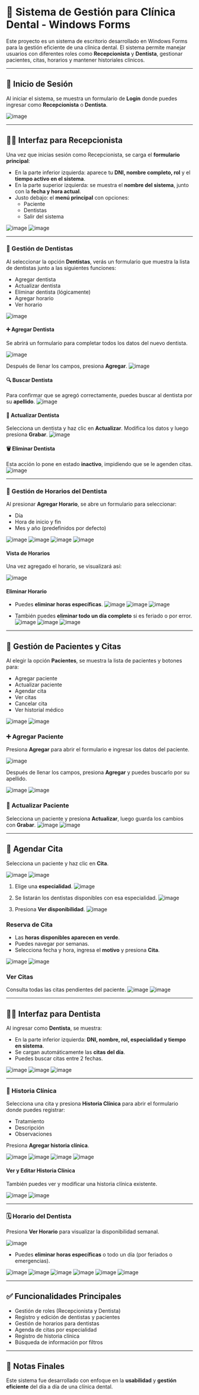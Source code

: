 # 🦷 Sistema de Gestión para Clínica Dental - Windows Forms

Este proyecto es un sistema de escritorio desarrollado en Windows Forms para la gestión eficiente de una clínica dental. El sistema permite manejar usuarios con diferentes roles como **Recepcionista** y **Dentista**, gestionar pacientes, citas, horarios y mantener historiales clínicos.

---

## 🔐 Inicio de Sesión

Al iniciar el sistema, se muestra un formulario de **Login** donde puedes ingresar como **Recepcionista** o **Dentista**.

![image](https://github.com/user-attachments/assets/56c79f5e-97fe-4bcc-ab11-91147656519f)

---

## 👩‍💼 Interfaz para Recepcionista

Una vez que inicias sesión como Recepcionista, se carga el **formulario principal**:

- En la parte inferior izquierda: aparece tu **DNI, nombre completo, rol** y el **tiempo activo en el sistema**.
- En la parte superior izquierda: se muestra el **nombre del sistema**, junto con la **fecha y hora actual**.
- Justo debajo: el **menú principal** con opciones:
  - Paciente
  - Dentistas
  - Salir del sistema

![image](https://github.com/user-attachments/assets/02159911-585d-4ea2-ba66-ed9442b2c3de)
![image](https://github.com/user-attachments/assets/0e147d20-6748-416d-a2f7-b54f08a8846d)


---

### 🦷 Gestión de Dentistas

Al seleccionar la opción **Dentistas**, verás un formulario que muestra la lista de dentistas junto a las siguientes funciones:

- Agregar dentista
- Actualizar dentista
- Eliminar dentista (lógicamente)
- Agregar horario
- Ver horario

![image](https://github.com/user-attachments/assets/5003ba86-c05a-4acc-9c44-dd4087002d4f)

#### ➕ Agregar Dentista

Se abrirá un formulario para completar todos los datos del nuevo dentista.

![image](https://github.com/user-attachments/assets/6df8627c-654d-45ef-8eb9-a45c77b0c38e)

Después de llenar los campos, presiona **Agregar**.
![image](https://github.com/user-attachments/assets/faa275fa-ac88-4c9c-b5fd-21e2605ded3b)


#### 🔍 Buscar Dentista

Para confirmar que se agregó correctamente, puedes buscar al dentista por su **apellido**.
![image](https://github.com/user-attachments/assets/a15ccc18-2920-4b59-976e-295c4c6108b2)

#### 🔄 Actualizar Dentista

Selecciona un dentista y haz clic en **Actualizar**. Modifica los datos y luego presiona **Grabar**.
![image](https://github.com/user-attachments/assets/5fb58763-27a4-4f1c-a844-4f552494c2a6)


#### 🗑️ Eliminar Dentista

Esta acción lo pone en estado **inactivo**, impidiendo que se le agenden citas.
![image](https://github.com/user-attachments/assets/502921ba-75d4-4440-adad-afa48b26eb6c)


---

### 📆 Gestión de Horarios del Dentista

Al presionar **Agregar Horario**, se abre un formulario para seleccionar:

- Día
- Hora de inicio y fin
- Mes y año (predefinidos por defecto)

![image](https://github.com/user-attachments/assets/7eee6c76-4d2e-4bba-adf2-c974a54e164c)
![image](https://github.com/user-attachments/assets/5342d4c0-25d8-4397-8fa5-0b8ea76c5cbc)
![image](https://github.com/user-attachments/assets/b934f8e1-9456-4a1d-a64f-7fb99f5e4905)
![image](https://github.com/user-attachments/assets/c0b6957b-1b02-439e-9bf4-2ac901e0d585)


#### Vista de Horarios

Una vez agregado el horario, se visualizará así:

![image](https://github.com/user-attachments/assets/3e2b4b12-fb0f-4b78-bcf7-9be78f3340b8)

#### Eliminar Horario

- Puedes **eliminar horas específicas**.
![image](https://github.com/user-attachments/assets/0e163bc4-38ab-4ddc-af50-666c441a2b8a)
![image](https://github.com/user-attachments/assets/13fb1180-fe99-464d-9fb2-f0d8395e0be4)
![image](https://github.com/user-attachments/assets/c7f7ae0b-4df8-4d1f-beb5-d5d515b45938)

- También puedes **eliminar todo un día completo** si es feriado o por error.
![image](https://github.com/user-attachments/assets/01aafc27-70bc-457e-922c-bd9d15daed8a)
![image](https://github.com/user-attachments/assets/3caa13ed-ca7b-4e7d-95c4-2304803866cf)
![image](https://github.com/user-attachments/assets/4c0eba76-56cf-458f-972c-7b0e299385b4)

---

## 👥 Gestión de Pacientes y Citas

Al elegir la opción **Pacientes**, se muestra la lista de pacientes y botones para:

- Agregar paciente
- Actualizar paciente
- Agendar cita
- Ver citas
- Cancelar cita
- Ver historial médico

![image](https://github.com/user-attachments/assets/d088026e-baee-4bb4-85cc-ffc31ce91e93)
![image](https://github.com/user-attachments/assets/7b74e6f8-92f4-45a4-b71c-3bb6d3c7da87)


### ➕ Agregar Paciente

Presiona **Agregar** para abrir el formulario e ingresar los datos del paciente.

![image](https://github.com/user-attachments/assets/23be21ed-c6ec-40bd-8059-9ec32f317c79)

Después de llenar los campos, presiona **Agregar** y puedes buscarlo por su apellido.

![image](https://github.com/user-attachments/assets/6c847f9a-5da2-409f-bba1-a55ca4516544)
![image](https://github.com/user-attachments/assets/8a325d4e-a692-48b7-aa4e-21e5f2ab10b5)


### 🔄 Actualizar Paciente

Selecciona un paciente y presiona **Actualizar**, luego guarda los cambios con **Grabar**.
![image](https://github.com/user-attachments/assets/73d574a8-501f-4176-a41b-c06c852dc813)
![image](https://github.com/user-attachments/assets/1b102aa8-fff7-45fb-b847-220352ec3dc8)


---

## 📅 Agendar Cita

Selecciona un paciente y haz clic en **Cita**.

![image](https://github.com/user-attachments/assets/00afee93-6766-49d7-ae24-ab8ef6865875)
![image](https://github.com/user-attachments/assets/a1b58437-d3fd-4bce-a8b4-0b3934cbe975)


1. Elige una **especialidad**.
   ![image](https://github.com/user-attachments/assets/e82de2e0-39de-4f5a-85b1-d74b75c6af28)

3. Se listarán los dentistas disponibles con esa especialidad.
   ![image](https://github.com/user-attachments/assets/faf35b7f-f56a-4e5b-8fb7-e68dc0c9a24a)

5. Presiona **Ver disponibilidad**.
![image](https://github.com/user-attachments/assets/d9ac3582-4a9d-4372-81c9-b505a3dc3c25)




### Reserva de Cita

- Las **horas disponibles aparecen en verde**.
- Puedes navegar por semanas.
- Selecciona fecha y hora, ingresa el **motivo** y presiona **Cita**.

![image](https://github.com/user-attachments/assets/a845a4da-65e5-4cab-9f82-cc2d8b23094a)
![image](https://github.com/user-attachments/assets/192c1f37-2f32-43b5-80bb-ba8c99e0adab)


### Ver Citas

Consulta todas las citas pendientes del paciente.
![image](https://github.com/user-attachments/assets/941d9117-f045-4a44-9316-1fb33a6eca26)
![image](https://github.com/user-attachments/assets/3bff9745-541c-43d6-933a-1abae73957a8)

---

## 🧑‍⚕️ Interfaz para Dentista

Al ingresar como **Dentista**, se muestra:

- En la parte inferior izquierda: **DNI, nombre, rol, especialidad y tiempo en sistema**.
- Se cargan automáticamente las **citas del día**.
- Puedes buscar citas entre 2 fechas.

![image](https://github.com/user-attachments/assets/eaef68c0-87c6-47dd-8564-a57311359651)
![image](https://github.com/user-attachments/assets/f4e70b76-cb7f-4243-81f4-797416f6bc5f)
![image](https://github.com/user-attachments/assets/f6b8cdd4-e5f1-4780-8389-abf094fbc621)


---

### 📝 Historia Clínica

Selecciona una cita y presiona **Historia Clínica** para abrir el formulario donde puedes registrar:

- Tratamiento
- Descripción
- Observaciones

Presiona **Agregar historia clínica**.

![image](https://github.com/user-attachments/assets/c9a44627-98a4-4e66-97ac-030c2391e5c7)
![image](https://github.com/user-attachments/assets/ac23e246-2339-4123-a487-f6939c4fca0f)
![image](https://github.com/user-attachments/assets/cdd31795-0830-4754-82ef-bbbdbe1c2689)
![image](https://github.com/user-attachments/assets/e68b91bb-ad73-4e9c-a948-ec30bdf27252)


#### Ver y Editar Historia Clínica

También puedes ver y modificar una historia clínica existente.

![image](https://github.com/user-attachments/assets/2432b847-995e-465c-953a-3ac3bf4a7e64)
![image](https://github.com/user-attachments/assets/6b42679c-9cb9-4ec4-ad47-7c24bd09bcb0)


---

### 🗓️ Horario del Dentista

Presiona **Ver Horario** para visualizar la disponibilidad semanal.

![image](https://github.com/user-attachments/assets/d6e4528a-9f9f-4cce-8c93-c4ad930524a7)

- Puedes **eliminar horas específicas** o todo un día (por feriados o emergencias).

![image](https://github.com/user-attachments/assets/32b05f86-4ad7-4bbd-bf20-4d0a67241c4f)
![image](https://github.com/user-attachments/assets/1f552e98-0920-4326-ab03-9e1014a33b21)
![image](https://github.com/user-attachments/assets/21cdb17c-d981-4d14-a418-6ffe2ff932b2)
![image](https://github.com/user-attachments/assets/930bb97e-0dcd-4e25-8d02-7343986ec8b5)
![image](https://github.com/user-attachments/assets/e57f7866-891b-47c7-b4f3-0a7a7ba5f783)
![image](https://github.com/user-attachments/assets/e0ca4ef4-c9a8-4925-aaea-d8e62dda2151)

---

## ✅ Funcionalidades Principales

- Gestión de roles (Recepcionista y Dentista)
- Registro y edición de dentistas y pacientes
- Gestión de horarios para dentistas
- Agenda de citas por especialidad
- Registro de historia clínica
- Búsqueda de información por filtros

---

## 💬 Notas Finales

Este sistema fue desarrollado con enfoque en la **usabilidad** y **gestión eficiente** del día a día de una clínica dental.

